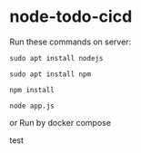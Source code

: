 # node-todo-cicd

Run these commands on server:


`sudo apt install nodejs`


`sudo apt install npm`


`npm install`

`node app.js`

or Run by docker compose

test

